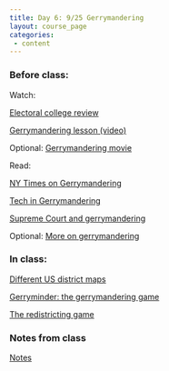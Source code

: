 ```yaml
---
title: Day 6: 9/25 Gerrymandering
layout: course_page
categories:
 - content
---
```


### Before class:

Watch: 

[Electoral college review](https://www.youtube.com/watch?v=RUCnb5_HZc0)

[Gerrymandering lesson (video)](https://ed.ted.com/lessons/gerrymandering-how-drawing-jagged-lines-can-impact-an-election-christina-greer)

Optional: [Gerrymandering movie](https://www.snagfilms.com/films/title/gerrymandering)

Read:

[NY Times on Gerrymandering](https://www.nytimes.com/2017/08/29/magazine/the-new-front-in-the-gerrymandering-wars-democracy-vs-math.html)

[Tech in Gerrymandering](https://www.theatlantic.com/politics/archive/2017/10/gerrymandering-technology-redmap-2020/543888/)

[Supreme Court and gerrymandering](https://www.theatlantic.com/politics/archive/2018/06/partisan-gerrymandering-stands-for-now/563063/)

Optional: [More on gerrymandering](https://fivethirtyeight.com/tag/the-gerrymandering-project/)

### In class:

[Different US district maps](https://projects.fivethirtyeight.com/redistricting-maps)

[Gerryminder: the gerrymandering game](https://phobos.ramapo.edu/~jteigen/gm4/gerryminder.html)

[The redistricting game](http://www.redistrictinggame.org/game.php)

### Notes from class
[Notes](../day6notes)
